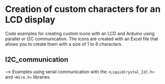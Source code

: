 # Creation of custom characters for an LCD display

Code examples for creating custom icons with an LCD and Arduino using parallel or I2C communication. The icons are created with an Excel file that allows you to create them with a size of 1 to 6 characters.

## I2C_communication

--> Examples using serial communication with the `<LiquidCrystal_I2C.h>` and `<Wire.h>` libraries.
